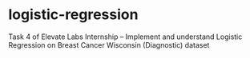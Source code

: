 # logistic-regression
Task 4 of Elevate Labs Internship – Implement and understand Logistic Regression on Breast Cancer Wisconsin (Diagnostic) dataset
